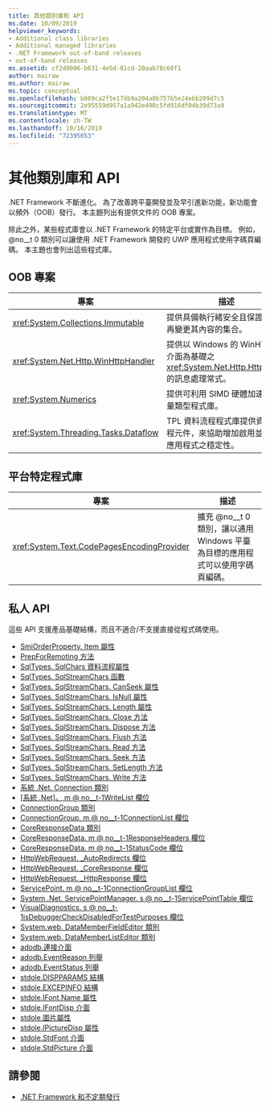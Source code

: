 ```yaml
---
title: 其他類別庫和 API
ms.date: 10/09/2019
helpviewer_keywords:
- Additional class libraries
- Additional managed libraries
- .NET Framework out-of-band releases
- out-of-band releases
ms.assetid: cf2d9006-b631-4e5d-81cd-20aab78c60f1
author: mairaw
ms.author: mairaw
ms.topic: conceptual
ms.openlocfilehash: b869ca2f5e17db9a204a8b757b5e24ebb209d7c5
ms.sourcegitcommit: 2e95559d957a1a942e490c5fd916df04b39d73a9
ms.translationtype: MT
ms.contentlocale: zh-TW
ms.lasthandoff: 10/16/2019
ms.locfileid: "72395653"
---
```

# <a name="additional-class-libraries-and-apis"></a>其他類別庫和 API

.NET Framework 不斷進化。 為了改善跨平臺開發並及早引進新功能，新功能會以頻外（OOB）發行。 本主題列出有提供文件的 OOB 專案。  
  
除此之外，某些程式庫會以 .NET Framework 的特定平台或實作為目標。 例如，@no__t 0 類別可以讓使用 .NET Framework 開發的 UWP 應用程式使用字碼頁編碼。 本主題也會列出這些程式庫。  
  
## <a name="oob-projects"></a>OOB 專案
  
| 專案 | 描述 |  
| ------- | ----------- |  
| <xref:System.Collections.Immutable> | 提供具備執行緒安全且保證不會再變更其內容的集合。 |
| <xref:System.Net.Http.WinHttpHandler> | 提供以 Windows 的 WinHTTP 介面為基礎之 <xref:System.Net.Http.HttpClient> 的訊息處理常式。 |
| <xref:System.Numerics> | 提供可利用 SIMD 硬體加速的向量類型程式庫。| 
| <xref:System.Threading.Tasks.Dataflow> | TPL 資料流程程式庫提供資料流程元件，來協助增加啟用並行的應用程式之穩定性。 |  

## <a name="platform-specific-libraries"></a>平台特定程式庫
  
| 專案 | 描述 |  
| ------- | ----------- |  
| <xref:System.Text.CodePagesEncodingProvider> | 擴充 @no__t 0 類別，讓以通用 Windows 平臺為目標的應用程式可以使用字碼頁編碼。 |  
  
## <a name="private-apis"></a>私人 API  

這些 API 支援產品基礎結構，而且不適合/不支援直接從程式碼使用。  
  
* [SmiOrderProperty. Item 屬性](microsoft.sqlserver.server.smiorderproperty.item.md)
* [PrepForRemoting 方法](system.exception.prepforremoting.md)
* [SqlTypes. SqlChars 資料流程屬性](system.data.sqltypes.sqlchars.stream.md)
* [SqlTypes. SqlStreamChars 函數](system.data.sqltypes.sqlstreamchars.-ctor.md)
* [SqlTypes. SqlStreamChars. CanSeek 屬性](system.data.sqltypes.sqlstreamchars.canseek.md)
* [SqlTypes. SqlStreamChars. IsNull 屬性](system.data.sqltypes.sqlstreamchars.isnull.md)
* [SqlTypes. SqlStreamChars. Length 屬性](system.data.sqltypes.sqlstreamchars.length.md)
* [SqlTypes. SqlStreamChars. Close 方法](system.data.sqltypes.sqlstreamchars.close.md)
* [SqlTypes. SqlStreamChars. Dispose 方法](system.data.sqltypes.sqlstreamchars.dispose.md)
* [SqlTypes. SqlStreamChars. Flush 方法](system.data.sqltypes.sqlstreamchars.flush.md)
* [SqlTypes. SqlStreamChars. Read 方法](system.data.sqltypes.sqlstreamchars.read.md)
* [SqlTypes. SqlStreamChars. Seek 方法](system.data.sqltypes.sqlstreamchars.seek.md)
* [SqlTypes. SqlStreamChars. SetLength 方法](system.data.sqltypes.sqlstreamchars.setlength.md)
* [SqlTypes. SqlStreamChars. Write 方法](system.data.sqltypes.sqlstreamchars.write.md)
* [系統 .Net. Connection 類別](connection.md)
* [[系統 .Net]。 m @ no__t-1WriteList 欄位](m_writelist.md)
* [ConnectionGroup 類別](connectiongroup.md)
* [ConnectionGroup. m @ no__t-1ConnectionList 欄位](m_connectionlist.md)
* [CoreResponseData 類別](coreresponsedata.md)
* [CoreResponseData. m @ no__t-1ResponseHeaders 欄位](coreresponsedata_m_responseheaders.md)
* [CoreResponseData. m @ no__t-1StatusCode 欄位](coreresponsedata_m_statuscode.md)
* [HttpWebRequest. \_AutoRedirects 欄位](_autoredirects.md)
* [HttpWebRequest. \_CoreResponse 欄位](httpwebrequest__coreresponse.md)
* [HttpWebRequest. \_HttpResponse 欄位](_httpresponse.md)
* [ServicePoint. m @ no__t-1ConnectionGroupList 欄位](m_connectiongrouplist.md)
* [System .Net. ServicePointManager. s @ no__t-1ServicePointTable 欄位](s_servicepointtable.md)
* [VisualDiagnostics. s @ no__t-1isDebuggerCheckDisabledForTestPurposes 欄位](s-isdebuggercheckdisabledfortestpurposes-field.md)
* [System.web. DataMemberFieldEditor 類別](datamemberfieldeditor-class.md)
* [System.web. DataMemberListEditor 類別](datamemberlisteditor-class.md)
* [adodb.連接介面](adodb.connection.md)
* [adodb.EventReason 列舉](adodb.eventreasonenum.md)
* [adodb.EventStatus 列舉](adodb.eventstatusenum.md)
* [stdole.DISPPARAMS 結構](stdole.dispparams.md)
* [stdole.EXCEPINFO 結構](stdole.excepinfo.md)
* [stdole.IFont.Name 屬性](stdole.ifont.name.md)
* [stdole.IFontDisp 介面](stdole.ifontdisp.md)
* [stdole.圖片屬性](stdole.ipicture.handle.md)
* [stdole.IPictureDisp 屬性](stdole.ipicturedisp.handle.md)
* [stdole.StdFont 介面](stdole.stdfont.md)
* [stdole.StdPicture 介面](stdole.stdpicture.md)
  
## <a name="see-also"></a>請參閱

* [.NET Framework 和不定期發行](../get-started/the-net-framework-and-out-of-band-releases.md)
